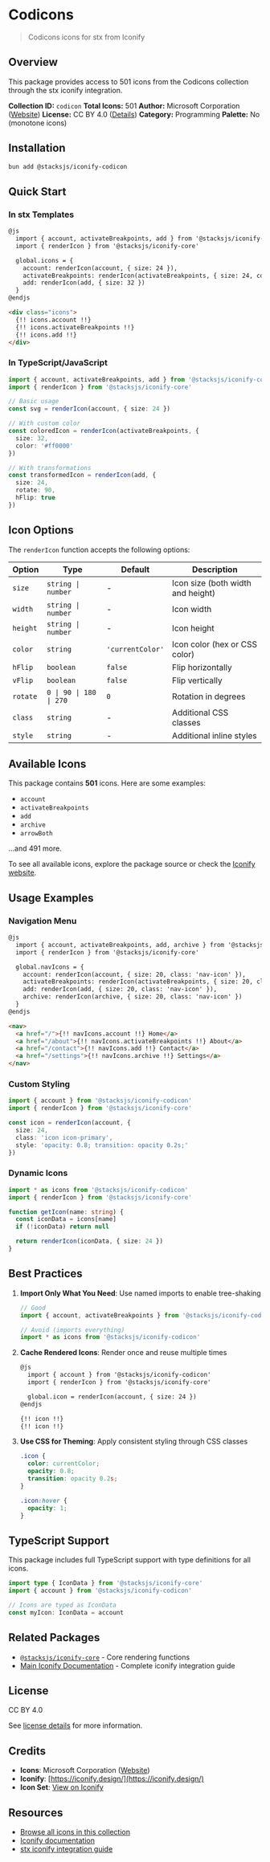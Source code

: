 # Codicons

> Codicons icons for stx from Iconify

## Overview

This package provides access to 501 icons from the Codicons collection through the stx iconify integration.

**Collection ID:** `codicon`
**Total Icons:** 501
**Author:** Microsoft Corporation ([Website](https://github.com/microsoft/vscode-codicons))
**License:** CC BY 4.0 ([Details](https://github.com/microsoft/vscode-codicons/blob/main/LICENSE))
**Category:** Programming
**Palette:** No (monotone icons)

## Installation

```bash
bun add @stacksjs/iconify-codicon
```

## Quick Start

### In stx Templates

```html
@js
  import { account, activateBreakpoints, add } from '@stacksjs/iconify-codicon'
  import { renderIcon } from '@stacksjs/iconify-core'

  global.icons = {
    account: renderIcon(account, { size: 24 }),
    activateBreakpoints: renderIcon(activateBreakpoints, { size: 24, color: '#4a90e2' }),
    add: renderIcon(add, { size: 32 })
  }
@endjs

<div class="icons">
  {!! icons.account !!}
  {!! icons.activateBreakpoints !!}
  {!! icons.add !!}
</div>
```

### In TypeScript/JavaScript

```typescript
import { account, activateBreakpoints, add } from '@stacksjs/iconify-codicon'
import { renderIcon } from '@stacksjs/iconify-core'

// Basic usage
const svg = renderIcon(account, { size: 24 })

// With custom color
const coloredIcon = renderIcon(activateBreakpoints, {
  size: 32,
  color: '#ff0000'
})

// With transformations
const transformedIcon = renderIcon(add, {
  size: 24,
  rotate: 90,
  hFlip: true
})
```

## Icon Options

The `renderIcon` function accepts the following options:

| Option | Type | Default | Description |
|--------|------|---------|-------------|
| `size` | `string \| number` | - | Icon size (both width and height) |
| `width` | `string \| number` | - | Icon width |
| `height` | `string \| number` | - | Icon height |
| `color` | `string` | `'currentColor'` | Icon color (hex or CSS color) |
| `hFlip` | `boolean` | `false` | Flip horizontally |
| `vFlip` | `boolean` | `false` | Flip vertically |
| `rotate` | `0 \| 90 \| 180 \| 270` | `0` | Rotation in degrees |
| `class` | `string` | - | Additional CSS classes |
| `style` | `string` | - | Additional inline styles |

## Available Icons

This package contains **501** icons. Here are some examples:

- `account`
- `activateBreakpoints`
- `add`
- `archive`
- `arrowBoth`

...and 491 more.

To see all available icons, explore the package source or check the [Iconify website](https://icon-sets.iconify.design/codicon/).

## Usage Examples

### Navigation Menu

```html
@js
  import { account, activateBreakpoints, add, archive } from '@stacksjs/iconify-codicon'
  import { renderIcon } from '@stacksjs/iconify-core'

  global.navIcons = {
    account: renderIcon(account, { size: 20, class: 'nav-icon' }),
    activateBreakpoints: renderIcon(activateBreakpoints, { size: 20, class: 'nav-icon' }),
    add: renderIcon(add, { size: 20, class: 'nav-icon' }),
    archive: renderIcon(archive, { size: 20, class: 'nav-icon' })
  }
@endjs

<nav>
  <a href="/">{!! navIcons.account !!} Home</a>
  <a href="/about">{!! navIcons.activateBreakpoints !!} About</a>
  <a href="/contact">{!! navIcons.add !!} Contact</a>
  <a href="/settings">{!! navIcons.archive !!} Settings</a>
</nav>
```

### Custom Styling

```typescript
import { account } from '@stacksjs/iconify-codicon'
import { renderIcon } from '@stacksjs/iconify-core'

const icon = renderIcon(account, {
  size: 24,
  class: 'icon icon-primary',
  style: 'opacity: 0.8; transition: opacity 0.2s;'
})
```

### Dynamic Icons

```typescript
import * as icons from '@stacksjs/iconify-codicon'
import { renderIcon } from '@stacksjs/iconify-core'

function getIcon(name: string) {
  const iconData = icons[name]
  if (!iconData) return null

  return renderIcon(iconData, { size: 24 })
}
```

## Best Practices

1. **Import Only What You Need**: Use named imports to enable tree-shaking
   ```typescript
   // Good
   import { account, activateBreakpoints } from '@stacksjs/iconify-codicon'

   // Avoid (imports everything)
   import * as icons from '@stacksjs/iconify-codicon'
   ```

2. **Cache Rendered Icons**: Render once and reuse multiple times
   ```html
   @js
     import { account } from '@stacksjs/iconify-codicon'
     import { renderIcon } from '@stacksjs/iconify-core'

     global.icon = renderIcon(account, { size: 24 })
   @endjs

   {!! icon !!}
   {!! icon !!}
   ```

3. **Use CSS for Theming**: Apply consistent styling through CSS classes
   ```css
   .icon {
     color: currentColor;
     opacity: 0.8;
     transition: opacity 0.2s;
   }

   .icon:hover {
     opacity: 1;
   }
   ```

## TypeScript Support

This package includes full TypeScript support with type definitions for all icons.

```typescript
import type { IconData } from '@stacksjs/iconify-core'
import { account } from '@stacksjs/iconify-codicon'

// Icons are typed as IconData
const myIcon: IconData = account
```

## Related Packages

- [`@stacksjs/iconify-core`](../iconify-core) - Core rendering functions
- [Main Iconify Documentation](../../docs/iconify.md) - Complete iconify integration guide

## License

CC BY 4.0

See [license details](https://github.com/microsoft/vscode-codicons/blob/main/LICENSE) for more information.

## Credits

- **Icons**: Microsoft Corporation ([Website](https://github.com/microsoft/vscode-codicons))
- **Iconify**: [https://iconify.design/](https://iconify.design/)
- **Icon Set**: [View on Iconify](https://icon-sets.iconify.design/codicon/)

## Resources

- [Browse all icons in this collection](https://icon-sets.iconify.design/codicon/)
- [Iconify documentation](https://iconify.design/docs/)
- [stx iconify integration guide](../../docs/iconify.md)
